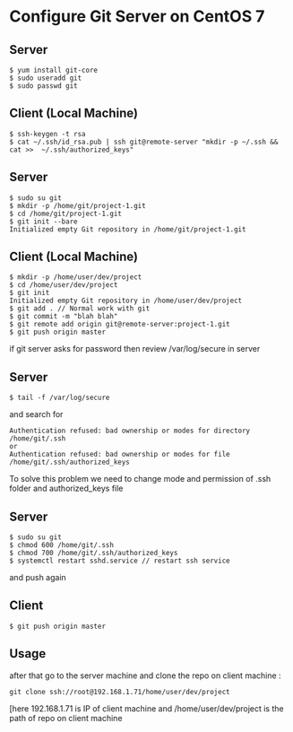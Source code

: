# Configure Git Server on CentOS 7

## Server

```ssh
$ yum install git-core
$ sudo useradd git
$ sudo passwd git
```

## Client (Local Machine)

```ssh
$ ssh-keygen -t rsa
$ cat ~/.ssh/id_rsa.pub | ssh git@remote-server "mkdir -p ~/.ssh && cat >>  ~/.ssh/authorized_keys"
```

## Server

```ssh
$ sudo su git
$ mkdir -p /home/git/project-1.git
$ cd /home/git/project-1.git
$ git init --bare
Initialized empty Git repository in /home/git/project-1.git
```

## Client (Local Machine)

```ssh
$ mkdir -p /home/user/dev/project
$ cd /home/user/dev/project
$ git init
Initialized empty Git repository in /home/user/dev/project
$ git add . // Normal work with git
$ git commit -m "blah blah"
$ git remote add origin git@remote-server:project-1.git
$ git push origin master
```

if git server asks for password then review /var/log/secure in server

## Server
```ssh
$ tail -f /var/log/secure
```
and search for
```
Authentication refused: bad ownership or modes for directory /home/git/.ssh
or
Authentication refused: bad ownership or modes for file /home/git/.ssh/authorized_keys
```

To solve this problem we need to change mode and permission of .ssh folder and authorized_keys file

## Server
```ssh
$ sudo su git
$ chmod 600 /home/git/.ssh
$ chmod 700 /home/git/.ssh/authorized_keys
$ systemctl restart sshd.service // restart ssh service
```

and push again

## Client

```ssh
$ git push origin master
```

## Usage
after that go to the server machine and clone the repo on client machine :
```ssh
git clone ssh://root@192.168.1.71/home/user/dev/project
```

[here 192.168.1.71 is IP of client machine and /home/user/dev/project is the path of repo on client machine